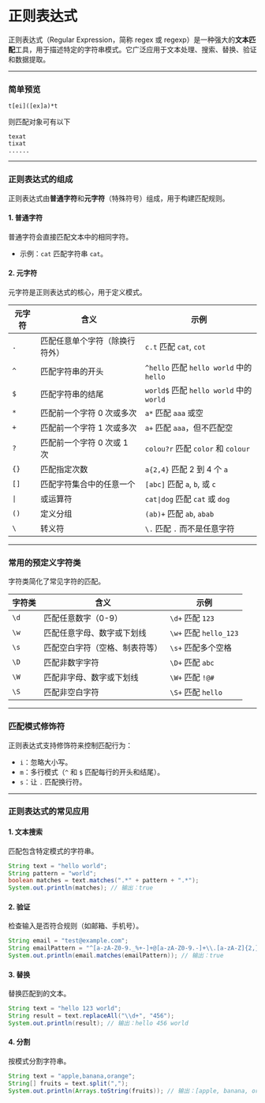 # 正则表达式

正则表达式（Regular Expression，简称 regex 或 regexp）是一种强大的**文本匹配**工具，用于描述特定的字符串模式。它广泛应用于文本处理、搜索、替换、验证和数据提取。

---

### 简单预览

```regex
t[ei]([ex]a)*t
```

则匹配对象可有以下

```regex
texat
tixat
......
```

---

### **正则表达式的组成**

正则表达式由**普通字符**和**元字符**（特殊符号）组成，用于构建匹配规则。

#### 1. **普通字符**

普通字符会直接匹配文本中的相同字符。

- 示例：`cat` 匹配字符串 `cat`。

#### 2. **元字符**

元字符是正则表达式的核心，用于定义模式。

| 元字符 | 含义 | 示例 |
|--------|------|------|
| `.`    | 匹配任意单个字符（除换行符外） | `c.t` 匹配 `cat`, `cot` |
| `^`    | 匹配字符串的开头 | `^hello` 匹配 `hello world` 中的 `hello` |
| `$`    | 匹配字符串的结尾 | `world$` 匹配 `hello world` 中的 `world` |
| `*`    | 匹配前一个字符 0 次或多次 | `a*` 匹配 `aaa` 或空 |
| `+`    | 匹配前一个字符 1 次或多次 | `a+` 匹配 `aaa`，但不匹配空 |
| `?`    | 匹配前一个字符 0 次或 1 次 | `colou?r` 匹配 `color` 和 `colour` |
| `{}`   | 匹配指定次数 | `a{2,4}` 匹配 2 到 4 个 `a` |
| `[]`   | 匹配字符集合中的任意一个 | `[abc]` 匹配 `a`, `b`, 或 `c` |
| `\|`   | 或运算符 | `cat\|dog` 匹配 `cat` 或 `dog` |
| `()`   | 定义分组 | `(ab)+` 匹配 `ab`, `abab` |
| `\`    | 转义符 | `\.` 匹配 `.` 而不是任意字符 |

---

### **常用的预定义字符类**

字符类简化了常见字符的匹配。

| 字符类   | 含义                           | 示例                     |
|----------|--------------------------------|--------------------------|
| `\d`     | 匹配任意数字（0-9）            | `\d+` 匹配 `123`         |
| `\w`     | 匹配任意字母、数字或下划线      | `\w+` 匹配 `hello_123`   |
| `\s`     | 匹配空白字符（空格、制表符等）  | `\s+` 匹配多个空格       |
| `\D`     | 匹配非数字字符                 | `\D+` 匹配 `abc`         |
| `\W`     | 匹配非字母、数字或下划线       | `\W+` 匹配 `!@#`         |
| `\S`     | 匹配非空白字符                 | `\S+` 匹配 `hello`       |

---

### **匹配模式修饰符**

正则表达式支持修饰符来控制匹配行为：

- `i`：忽略大小写。
- `m`：多行模式（`^` 和 `$` 匹配每行的开头和结尾）。
- `s`：让 `.` 匹配换行符。

---

### **正则表达式的常见应用**

#### 1. **文本搜索**

匹配包含特定模式的字符串。

```java
String text = "hello world";
String pattern = "world";
boolean matches = text.matches(".*" + pattern + ".*");
System.out.println(matches); // 输出：true
```

#### 2. **验证**

检查输入是否符合规则（如邮箱、手机号）。

```java
String email = "test@example.com";
String emailPattern = "^[a-zA-Z0-9._%+-]+@[a-zA-Z0-9.-]+\\.[a-zA-Z]{2,}$";
System.out.println(email.matches(emailPattern)); // 输出：true
```

#### 3. **替换**

替换匹配到的文本。

```java
String text = "hello 123 world";
String result = text.replaceAll("\\d+", "456");
System.out.println(result); // 输出：hello 456 world
```

#### 4. **分割**

按模式分割字符串。

```java
String text = "apple,banana,orange";
String[] fruits = text.split(",");
System.out.println(Arrays.toString(fruits)); // 输出：[apple, banana, orange]
```
